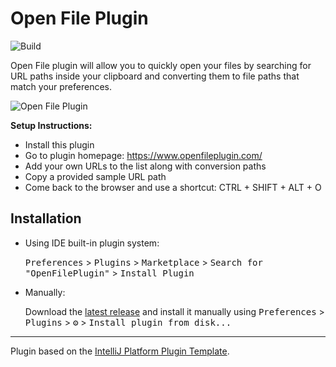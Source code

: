 # Open File Plugin

![Build](https://github.com/hsz/OpenFilePlugin/workflows/Build/badge.svg)

<!-- Plugin description -->
Open File plugin will allow you to quickly open your files by searching for URL paths inside your clipboard
and converting them to file paths that match your preferences.

![Open File Plugin](https://www.openfileplugin.com/images/shortcut.jpg)

**Setup Instructions:**

- Install this plugin
- Go to plugin homepage: <a href="https://www.openfileplugin.com/">https://www.openfileplugin.com/</a>
- Add your own URLs to the list along with conversion paths
- Copy a provided sample URL path
- Come back to the browser and use a shortcut: CTRL + SHIFT + ALT + O
<!-- Plugin description end -->

## Installation

- Using IDE built-in plugin system:
  
  <kbd>Preferences</kbd> > <kbd>Plugins</kbd> > <kbd>Marketplace</kbd> > <kbd>Search for "OpenFilePlugin"</kbd> >
  <kbd>Install Plugin</kbd>
  
- Manually:

  Download the [latest release](https://github.com/hsz/OpenFilePlugin/releases/latest) and install it manually using
  <kbd>Preferences</kbd> > <kbd>Plugins</kbd> > <kbd>⚙️</kbd> > <kbd>Install plugin from disk...</kbd>


---
Plugin based on the [IntelliJ Platform Plugin Template](https://github.com/JetBrains/intellij-platform-plugin-template).
